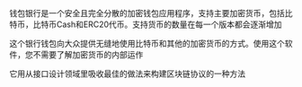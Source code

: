 
钱包银行是一个安全且完全分散的加密钱包应用程序，支持主要加密货币，包括比特币，比特币Cash和ERC20代币。支持货币的数量在每一个版本都会逐渐增加

这个银行钱包向大众提供无缝地使用比特币和其他的加密货币的方式。使用这个软件，您不需要了解加密货币的内部运作

它用从接口设计领域里吸收最佳的做法来构建区块链协议的一种方法
